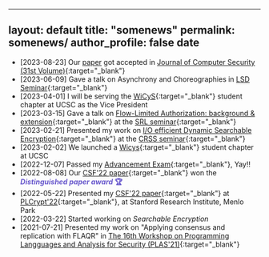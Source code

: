 
---
layout: default
title: "somenews"
permalink: somenews/
author_profile: false
date
---

  - [2023-08-23] Our [paper]() got accepted in [Journal of Computer Security (31st Volume)](https://content.iospress.com/journals/journal-of-computer-security/Pre-press/Pre-press){:target="_blank"}
- [2023-06-09] Gave a talk on Asynchrony and Choreographies in [LSD Seminar](https://lsd.ucsc.edu/lsd-seminar/2023sp/){:target="_blank"} 
- [2023-04-01] I will be serving the [WiCyS](https://www.wicys.org){:target="_blank"}  student chapter at UCSC as the Vice President 
- [2023-03-15] Gave a talk on [Flow-Limited Authorization: background & extension](https://docs.google.com/presentation/d/1epIaJiqbhezyXvnGHIKzhwG2LjHI2nd890l80ZUFb1s/edit?usp=sharing){:target="_blank"} at the [SRL seminar](https://srl-ucsc.github.io/seminar.html){:target="_blank"}
- [2023-02-21] Presented my work on [I/O efficient Dynamic Searchable Encryption](https://docs.google.com/presentation/d/1rw87pD4Vkdf7edMQcm2d8QI8rISmC26kgZQC0z-jy7Y/edit?usp=sharing){:target="_blank"} at the [CRSS seminar](https://www.ssrc.ucsc.edu/seminars.html){:target="_blank"} 
- [2023-02-02] We launched a [Wicys](https://www.wicys.org){:target="_blank"} student chapter at UCSC 
- [2022-12-07] Passed my [Advancement Exam](https://calendar.ucsc.edu/event/advancement_p_mondal_ce_-_making_distributed_systems_trustless){:target="_blank"}, Yay!! 
- [2022-08-08] Our [CSF'22 paper](https://ieeexplore.ieee.org/document/9919637){:target="_blank"} won the <b><font color="SlateBlue"> <i> Distinguished paper award </i> 🏆 </font></b> 
- [2022-05-22]  Presented my [CSF'22 paper](https://ieeexplore.ieee.org/document/9919637){:target="_blank"} at [PLCrypt'22](https://andrewcmyers.github.io/plcrypt/){:target="_blank"}, at Stanford Research Institute, Menlo Park 
 - [2022-03-22] Started working on <i>Searchable Encryption</i>
 - [2021-07-21] Presented my work on "Applying consensus and replication with FLAQR" in [The 16th Workshop on Programming Langguages and Analysis for Security (PLAS'21)](https://plas21.software.imdea.org){:target="_blank"}
